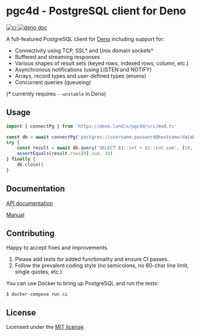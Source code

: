 # pgc4d - PostgreSQL client for Deno

<a href="https://github.com/jakajancar/pgc4d/actions?query=workflow%3Aci">
    <img src="https://github.com/jakajancar/pgc4d/workflows/ci/badge.svg" alt="ci">
</a>

<a href="https://doc.deno.land/https/raw.githubusercontent.com/jakajancar/pgc4d/master/src/mod.ts">
    <img src="https://doc.deno.land/badge.svg" alt="deno doc">
</a>

A full-featured PostgreSQL client for [Deno](https://deno.land) including support for:

  - Connectivity using TCP, SSL* and Unix domain sockets*
  - Buffered and streaming responses
  - Various shapes of result sets (keyed rows, indexed rows, column, etc.)
  - Asynchronous notifications (using LISTEN and NOTIFY)
  - Arrays, record types and user-defined types (enums)
  - Concurrent queries (queueing)

(* currently requires `--unstable` in Deno)

## Usage

```ts
import { connectPg } from 'https://deno.land/x/pgc4d/src/mod.ts'

const db = await connectPg('postgres://username:password@hostname/database')
try {
    const result = await db.query('SELECT $1::int + $2::int sum', [10, 20])
    assertEquals(result.rows[0].sum, 30)
} finally {
    db.close()
}
```

## Documentation

[API documentation](https://doc.deno.land/https/raw.githubusercontent.com/jakajancar/pgc4d/master/src/mod.ts)

[Manual](https://github.com/jakajancar/pgc4d/wiki)

## Contributing

Happy to accept fixes and improvements.

 1. Please add tests for added functionality and ensure CI passes.
 2. Follow the prevalent coding style (no semicolons, no 80-char line limit, single quotes, etc.)

You can use Docker to bring up PostgreSQL and run the tests:

    $ docker-compose run ci

## License

Licensed under the [MIT license](LICENSE).
